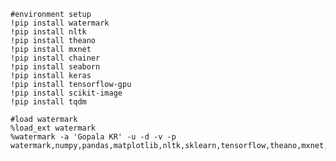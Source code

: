 
    #environment setup
    !pip install watermark
    !pip install nltk
    !pip install theano
    !pip install mxnet
    !pip install chainer
    !pip install seaborn
    !pip install keras
    !pip install tensorflow-gpu
    !pip install scikit-image
    !pip install tqdm
      
    #load watermark
    %load_ext watermark
    %watermark -a 'Gopala KR' -u -d -v -p watermark,numpy,pandas,matplotlib,nltk,sklearn,tensorflow,theano,mxnet,chainer,seaborn,keras
